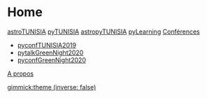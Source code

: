 # Home

[astroTUNISIA](page0.md)
[pyTUNISIA](page1.md)
[astropyTUNISIA](page2.md)
[pyLearning](page3.md)
[Conférences]()
  
  * [pyconfTUNISIA2019]( https://pytunisia.github.io/home/pyconfTUNISIA.html)
  * [pytalkGreenNight2020](https://liascript.github.io/course/?https://liamd.informatik.tu-freiberg.de//sXwr1fOZD/download#1)
  * [pyconfGreenNight2020](https://liascript.github.io/course/?https://liamd.informatik.tu-freiberg.de//z8ARdI20E/download#1)
  

[A propos](page4.md) 

<!-- set a default theme -->
[gimmick:theme (inverse: false)](cosmo)


<!-- show a theme chooser in the menu bar -->

